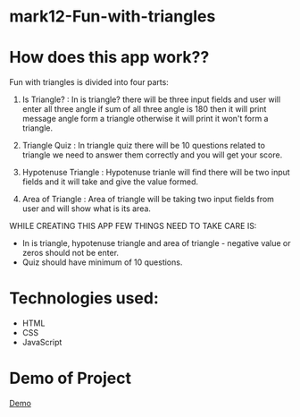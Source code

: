# mark12-Fun-with-triangles

# How does this app work??

Fun with triangles is divided into four parts:

 1) Is Triangle? : In is triangle? there will be three input fields and user will enter all three angle if sum of all three angle is 180 then it will print message angle form a triangle otherwise it will print it won't form a triangle.
 
 2) Triangle Quiz : In triangle quiz there will be 10 questions related to triangle we need to answer them correctly and you will get your score.
 
 3) Hypotenuse Triangle : Hypotenuse trianle will find there will be two input fields and it will take and give the value formed.
 
 4) Area of Triangle : Area of triangle will be taking two input fields from user and will show what is its area.
 
 
 WHILE CREATING THIS APP FEW THINGS NEED TO TAKE CARE IS:
 
 - In is triangle, hypotenuse triangle and area of triangle - negative value or zeros  should not be enter.
 - Quiz should have minimum of 10 questions.
 
 # Technologies used:
 - HTML
 - CSS 
 - JavaScript
 
 # Demo of Project
 
 [Demo](https://mark-12fun-with-triangles.netlify.app/)
 


